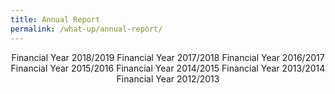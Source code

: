 ```yaml
---
title: Annual Report
permalink: /what-up/annual-report/
---
```


<div style="margin-top:auto;margin-bottom:auto;text-align:center;">
 <div class="tab">
  <a href="#Exh-Chinese"><div style="display:inline-block;" class="btnClass">Financial Year 2018/2019</div></a>
  <a href="#Exh-Malay"><div style="display:inline-block;" class="btnClass">Financial Year 2017/2018</div></a>
  <a href="#Exh-Tamil"><div style="display:inline-block;" class="btnClass">Financial Year 2016/2017</div></a>
  <a href="#Exh-Tamil"><div style="display:inline-block;" class="btnClass">Financial Year 2015/2016</div></a>
  <a href="#Exh-Tamil"><div style="display:inline-block;" class="btnClass">Financial Year 2014/2015</div></a>
  <a href="#Exh-Tamil"><div style="display:inline-block;" class="btnClass">Financial Year 2013/2014</div></a>
  <a href="#Exh-Tamil"><div style="display:inline-block;" class="btnClass">Financial Year 2012/2013</div></a>
  </div>
</div>
